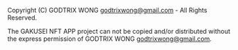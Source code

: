 Copyright (C) GODTRIX WONG <godtrixwong@gmail.com> - All Rights Reserved.

The GAKUSEI NFT APP project can not be copied and/or distributed without the express
permission of GODTRIX WONG <godtrixwong@gmail.com>.
